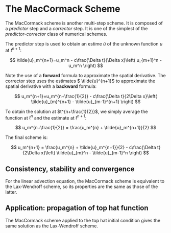 # The MacCormack Scheme

The MacCormack scheme is another multi-step scheme. It is composed of a *predictor* step and a *corrector* step. It is one of the simplest of the *predictor-corrector* class of numerical schemes. 

The predictor step is used to obtain an estime $\tilde{u}$ of the unknown function $u$ at $t^{n+1}$:

$$
   \tilde{u}_m^{n+1}=u_m^n - c\frac{\Delta t}{\Delta x}\left( u_{m+1}^n - u_m^n \right)
$$

Note the use of a **forward** formula to approximate the spatial derivative. The corrector step uses the estimates $ \tilde{u}^{n+1}$ to approximate the spatial derivative with a **backward** formula:

$$
   u_m^{n+1}=u_m^{n+\frac{1}{2}} - c\frac{\Delta t}{2\Delta x}\left( \tilde{u}_{m}^{n+1} - \tilde{u}_{m-1}^{n+1} \right)
$$

To obtain the solution at $t^{n+\frac{1}{2}}$, we simply average the function at $t^n$ and the estimate at $t^{n+1}$: 

$$
   u_m^{n+\frac{1}{2}} = \frac{u_m^{n} + \tilde{u}_m^{n+1}}{2}
$$

The final scheme is:

$$
u_m^{n+1} = \frac{u_m^{n} + \tilde{u}_m^{n+1}}{2} - c\frac{\Delta t}{2\Delta x}\left( \tilde{u}_{m}^n - \tilde{u}_{m-1}^n \right)
$$

## Consistency, stability and convergence

For the linear advection equation, the MacCormack scheme is equivalent to the Lax-Wendroff scheme, so its properties are the same as those of the latter. 

## Application: propagation of top hat function

The MacCormack scheme applied to the top hat initial condition gives the same solution as the Lax-Wendroff scheme.


